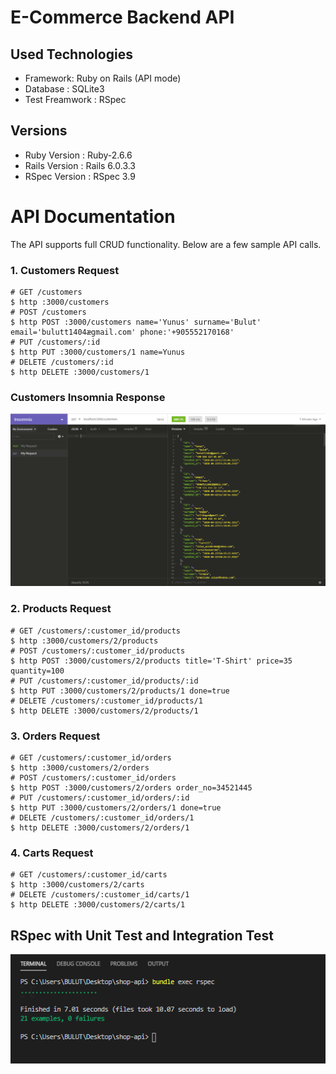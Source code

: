 # E-Commerce Backend API

## Used Technologies

- Framework: Ruby on Rails (API mode)
- Database : SQLite3
- Test Freamwork : RSpec

## Versions

- Ruby Version : Ruby-2.6.6
- Rails Version : Rails 6.0.3.3
- RSpec Version : RSpec 3.9

# API Documentation

The API supports full CRUD functionality. Below are a few sample API calls.

### 1. Customers Request

```
# GET /customers
$ http :3000/customers
# POST /customers
$ http POST :3000/customers name='Yunus' surname='Bulut' email='bulutt1404ægmail.com' phone:'+905552170168'
# PUT /customers/:id
$ http PUT :3000/customers/1 name=Yunus
# DELETE /customers/:id
$ http DELETE :3000/customers/1
```

### Customers Insomnia Response

![Insomnia Response](/insomnia/customers.png)

### 2. Products Request

```
# GET /customers/:customer_id/products
$ http :3000/customers/2/products
# POST /customers/:customer_id/products
$ http POST :3000/customers/2/products title='T-Shirt' price=35 quantity=100
# PUT /customers/:customer_id/products/:id
$ http PUT :3000/customers/2/products/1 done=true
# DELETE /customers/:customer_id/products/1
$ http DELETE :3000/customers/2/products/1
```

### 3. Orders Request

```
# GET /customers/:customer_id/orders
$ http :3000/customers/2/orders
# POST /customers/:customer_id/orders
$ http POST :3000/customers/2/orders order_no=34521445
# PUT /customers/:customer_id/orders/:id
$ http PUT :3000/customers/2/orders/1 done=true
# DELETE /customers/:customer_id/orders/1
$ http DELETE :3000/customers/2/orders/1
```

### 4. Carts Request

```
# GET /customers/:customer_id/carts
$ http :3000/customers/2/carts
# DELETE /customers/:customer_id/carts/1
$ http DELETE :3000/customers/2/carts/1
```

## RSpec with Unit Test and Integration Test

![RSpec Testing](rspec.png)
